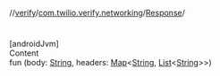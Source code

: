 //[verify](../../index.md)/[com.twilio.verify.networking](../index.md)/[Response](index.md)/[<init>](-init-.md)



# <init>  
[androidJvm]  
Content  
fun [<init>](-init-.md)(body: [String](https://kotlinlang.org/api/latest/jvm/stdlib/kotlin/-string/index.html), headers: [Map](https://kotlinlang.org/api/latest/jvm/stdlib/kotlin.collections/-map/index.html)<[String](https://kotlinlang.org/api/latest/jvm/stdlib/kotlin/-string/index.html), [List](https://kotlinlang.org/api/latest/jvm/stdlib/kotlin.collections/-list/index.html)<[String](https://kotlinlang.org/api/latest/jvm/stdlib/kotlin/-string/index.html)>>)  




